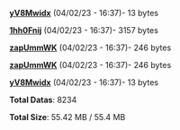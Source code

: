 [**yV8Mwidx**](/data/yV8Mwidx.txt) (04/02/23 - 16:37)- 13 bytes

[**1hh0Fnij**](/data/1hh0Fnij.txt) (04/02/23 - 16:37)- 3157 bytes

[**zapUmmWK**](/data/zapUmmWK.txt) (04/02/23 - 16:37)- 246 bytes

[**zapUmmWK**](/data/zapUmmWK.txt) (04/02/23 - 16:37)- 246 bytes

[**yV8Mwidx**](/data/yV8Mwidx.txt) (04/02/23 - 16:37)- 13 bytes

**Total Datas**: 8234

**Total Size**: 55.42 MB / 55.4 MB